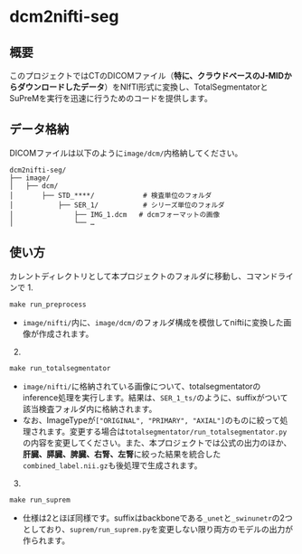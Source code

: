 # dcm2nifti-seg
## 概要
このプロジェクトではCTのDICOMファイル（**特に、クラウドベースのJ-MIDからダウンロードしたデータ**）をNIfTI形式に変換し、TotalSegmentatorとSuPreMを実行を迅速に行うためのコードを提供します。
## データ格納
DICOMファイルは以下のように`image/dcm/`内格納してください。
```
dcm2nifti-seg/
├── image/
│   ├── dcm/ 
│       ├── STD_****/            # 検査単位のフォルダ
│           ├── SER_1/           # シリーズ単位のフォルダ
│               ├── IMG_1.dcm   # dcmフォーマットの画像
│               └── …  
```
## 使い方
カレントディレクトリとして本プロジェクトのフォルダに移動し、コマンドラインで
1.
```
make run_preprocess
```
  - `image/nifti/`内に、`image/dcm/`のフォルダ構成を模倣してniftiに変換した画像が作成されます。
2.
```
make run_totalsegmentator
```
  - `image/nifti/`に格納されている画像について、totalsegmentatorのinference処理を実行します。結果は、`SER_1_ts/`のように、suffixがついて該当検査フォルダ内に格納されます。
  - なお、ImageTypeが`["ORIGINAL", "PRIMARY", "AXIAL"]`のものに絞って処理されます。変更する場合は`totalsegmentator/run_totalsegmentator.py`の内容を変更してください。また、本プロジェクトでは公式の出力のほか、**肝臓、膵臓、脾臓、右腎、左腎**に絞った結果を統合した`combined_label.nii.gz`も後処理で生成されます。
3.
```
make run_suprem
```
  - 仕様は2とほぼ同様です。suffixはbackboneである`_unet`と`_swinunetr`の2つとしており、`suprem/run_suprem.py`を変更しない限り両方のモデルの出力が作られます。
